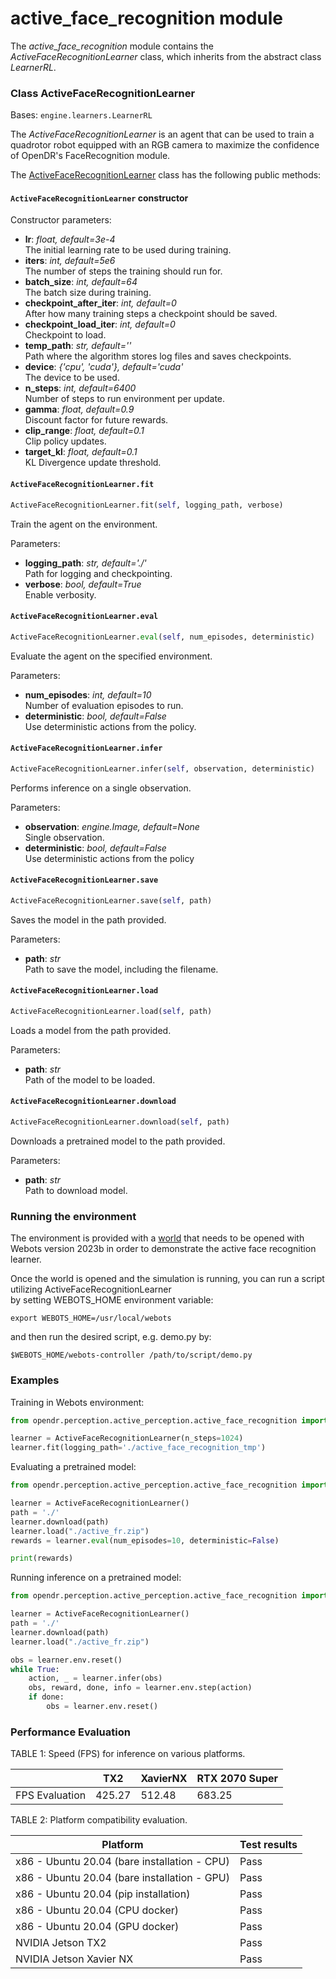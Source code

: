 # active_face_recognition module

The *active_face_recognition* module contains the *ActiveFaceRecognitionLearner* class, which inherits from the abstract 
class *LearnerRL*.

### Class ActiveFaceRecognitionLearner
Bases: `engine.learners.LearnerRL`

The *ActiveFaceRecognitionLearner* is an agent that can be used to train a quadrotor robot equipped with an RGB camera 
to maximize the confidence of OpenDR's FaceRecognition module.

The [ActiveFaceRecognitionLearner](../../src/opendr/perception/active_perception/active_face_recognition/active_face_recognition_learner.py) class has the 
following public methods:

#### `ActiveFaceRecognitionLearner` constructor

Constructor parameters:
- **lr**: *float, default=3e-4*\
  The initial learning rate to be used during training.
- **iters**: *int, default=5e6*\
  The number of steps the training should run for.
- **batch_size**: *int, default=64*\
  The batch size during training.
- **checkpoint_after_iter**: *int, default=0*\
  After how many training steps a checkpoint should be saved.
- **checkpoint_load_iter**: *int, default=0*\
  Checkpoint to load.
- **temp_path**: *str, default=''*\
  Path where the algorithm stores log files and saves checkpoints.
- **device**: *{'cpu', 'cuda'}, default='cuda'*\
  The device to be used.
- **n_steps**: *int, default=6400*\
  Number of steps to run environment per update.
- **gamma**: *float, default=0.9*\
  Discount factor for future rewards.
- **clip_range**: *float, default=0.1*\
  Clip policy updates.
- **target_kl**: *float, default=0.1*\
  KL Divergence update threshold.

#### `ActiveFaceRecognitionLearner.fit`
```python
ActiveFaceRecognitionLearner.fit(self, logging_path, verbose)
```

Train the agent on the environment.

Parameters:

- **logging_path**: *str, default='./'*\
  Path for logging and checkpointing.
- **verbose**: *bool, default=True*\
  Enable verbosity.


#### `ActiveFaceRecognitionLearner.eval`
```python
ActiveFaceRecognitionLearner.eval(self, num_episodes, deterministic)
```
Evaluate the agent on the specified environment.

Parameters:

- **num_episodes**: *int, default=10*\
  Number of evaluation episodes to run.
- **deterministic**: *bool, default=False*\
  Use deterministic actions from the policy.


#### `ActiveFaceRecognitionLearner.infer`
```python
ActiveFaceRecognitionLearner.infer(self, observation, deterministic)
```
Performs inference on a single observation.

Parameters:

- **observation**: *engine.Image, default=None*\
  Single observation.
- **deterministic**: *bool, default=False*\
  Use deterministic actions from the policy

#### `ActiveFaceRecognitionLearner.save`
```python
ActiveFaceRecognitionLearner.save(self, path)
```
Saves the model in the path provided.

Parameters:

- **path**: *str*\
  Path to save the model, including the filename.


#### `ActiveFaceRecognitionLearner.load`
```python
ActiveFaceRecognitionLearner.load(self, path)
```
Loads a model from the path provided.

Parameters:

- **path**: *str*\
  Path of the model to be loaded.



#### `ActiveFaceRecognitionLearner.download`
```python
ActiveFaceRecognitionLearner.download(self, path)
```
Downloads a pretrained model to the path provided.

Parameters:

- **path**: *str*\
  Path to download model.

### Running the environment

The environment is provided with a [world](../../src/opendr/perception/active_perception/active_face_recognition/simulation/worlds/active_face_recognition.wbt)
that needs to be opened with Webots version 2023b in order to demonstrate the active face recognition learner.

Once the world is opened and the simulation is running, you can run a script utilizing ActiveFaceRecognitionLearner \
by setting WEBOTS_HOME environment variable:

`export WEBOTS_HOME=/usr/local/webots`

and then run the desired script, e.g. demo.py by:

`$WEBOTS_HOME/webots-controller /path/to/script/demo.py`


### Examples

Training in Webots environment:

```python
from opendr.perception.active_perception.active_face_recognition import ActiveFaceRecognitionLearner

learner = ActiveFaceRecognitionLearner(n_steps=1024)
learner.fit(logging_path='./active_face_recognition_tmp')
```


Evaluating a pretrained model:

```python
from opendr.perception.active_perception.active_face_recognition import ActiveFaceRecognitionLearner

learner = ActiveFaceRecognitionLearner()
path = './'
learner.download(path)
learner.load("./active_fr.zip")
rewards = learner.eval(num_episodes=10, deterministic=False)

print(rewards)
```


Running inference on a pretrained model:

```python
from opendr.perception.active_perception.active_face_recognition import ActiveFaceRecognitionLearner

learner = ActiveFaceRecognitionLearner()
path = './'
learner.download(path)
learner.load("./active_fr.zip")

obs = learner.env.reset()
while True:
    action, _ = learner.infer(obs)
    obs, reward, done, info = learner.env.step(action)
    if done:
        obs = learner.env.reset()
```


### Performance Evaluation

TABLE 1: Speed (FPS) for inference on various platforms.

|                 | TX2    | XavierNX | RTX 2070 Super |
| --------------- |--------|----------|----------------|
| FPS Evaluation  | 425.27 | 512.48   | 683.25         |

TABLE 2: Platform compatibility evaluation.

| Platform                                     | Test results |
|----------------------------------------------| ------------ |
| x86 - Ubuntu 20.04 (bare installation - CPU) | Pass         |
| x86 - Ubuntu 20.04 (bare installation - GPU) | Pass         |
| x86 - Ubuntu 20.04 (pip installation)        | Pass         |
| x86 - Ubuntu 20.04 (CPU docker)              | Pass         |
| x86 - Ubuntu 20.04 (GPU docker)              | Pass         |
| NVIDIA Jetson TX2                            | Pass         |
| NVIDIA Jetson Xavier NX                      | Pass         |

